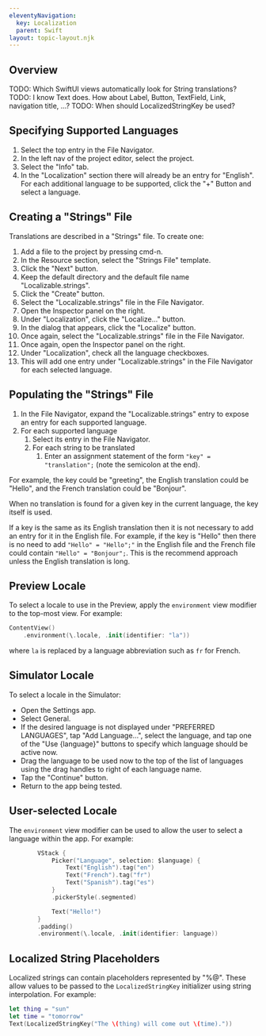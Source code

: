 ```yaml
---
eleventyNavigation:
  key: Localization
  parent: Swift
layout: topic-layout.njk
---
```


## Overview

TODO: Which SwiftUI views automatically look for String translations?
TODO: I know Text does. How about Label, Button, TextField, Link, navigation title, ...?
TODO: When should LocalizedStringKey be used?

## Specifying Supported Languages

1. Select the top entry in the File Navigator.
1. In the left nav of the project editor, select the project.
1. Select the "Info" tab.
1. In the "Localization" section there will already be an entry for "English".
   For each additional language to be supported,
   click the "+" Button and select a language.

## Creating a "Strings" File

Translations are described in a "Strings" file.
To create one:

1. Add a file to the project by pressing cmd-n.
1. In the Resource section, select the "Strings File" template.
1. Click the "Next" button.
1. Keep the default directory and the default file name "Localizable.strings".
1. Click the "Create" button.
1. Select the "Localizable.strings" file in the File Navigator.
1. Open the Inspector panel on the right.
1. Under "Localization", click the "Localize..." button.
1. In the dialog that appears, click the "Localize" button.
1. Once again, select the "Localizable.strings" file in the File Navigator.
1. Once again, open the Inspector panel on the right.
1. Under "Localization", check all the language checkboxes.
1. This will add one entry under "Localizable.strings" in the File Navigator
   for each selected language.

## Populating the "Strings" File

1. In the File Navigator, expand the "Localizable.strings" entry
   to expose an entry for each supported language.
1. For each supported language
   1. Select its entry in the File Navigator.
   1. For each string to be translated
      1. Enter an assignment statement of the form `"key" = "translation";`
         (note the semicolon at the end).

For example, the key could be "greeting",
the English translation could be "Hello",
and the French translation could be "Bonjour".

When no translation is found for a given key in the current language,
the key itself is used.

If a key is the same as its English translation then it is
not necessary to add an entry for it in the English file.
For example, if the key is "Hello" then
there is no need to add `"Hello" = "Hello";"` in the English file
and the French file could contain `"Hello" = "Bonjour";`.
This is the recommend approach unless the English translation is long.

## Preview Locale

To select a locale to use in the Preview,
apply the `environment` view modifier to the top-most view.
For example:

```swift
ContentView()
    .environment(\.locale, .init(identifier: "la"))
```

where `la` is replaced by a language abbreviation such as `fr` for French.

## Simulator Locale

To select a locale in the Simulator:

- Open the Settings app.
- Select General.
- If the desired language is not displayed under "PREFERRED LANGUAGES",
  tap "Add Language...", select the language,
  and tap one of the "Use {language}" buttons
  to specify which language should be active now.
- Drag the language to be used now to the top of the list of languages
  using the drag handles to right of each language name.
- Tap the "Continue" button.
- Return to the app being tested.

## User-selected Locale

The `environment` view modifier can be used to
allow the user to select a language within the app.
For example:

```swift
        VStack {
            Picker("Language", selection: $language) {
                Text("English").tag("en")
                Text("French").tag("fr")
                Text("Spanish").tag("es")
            }
            .pickerStyle(.segmented)

            Text("Hello!")
        }
        .padding()
        .environment(\.locale, .init(identifier: language))
```

## Localized String Placeholders

Localized strings can contain placeholders represented by "%@".
These allow values to be passed to the `LocalizedStringKey` initializer
using string interpolation.
For example:

```swift
let thing = "sun"
let time = "tomorrow"
Text(LocalizedStringKey("The \(thing) will come out \(time)."))
```
